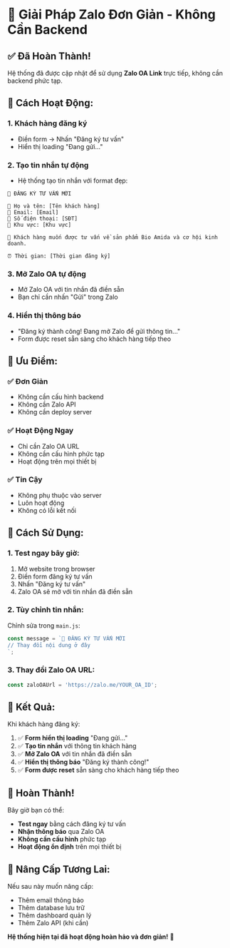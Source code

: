 # 🎯 Giải Pháp Zalo Đơn Giản - Không Cần Backend

## ✅ Đã Hoàn Thành!

Hệ thống đã được cập nhật để sử dụng **Zalo OA Link** trực tiếp, không cần backend phức tạp.

## 🚀 Cách Hoạt Động:

### 1. Khách hàng đăng ký
- Điền form → Nhấn "Đăng ký tư vấn"
- Hiển thị loading "Đang gửi..."

### 2. Tạo tin nhắn tự động
- Hệ thống tạo tin nhắn với format đẹp:
```
🔔 ĐĂNG KÝ TƯ VẤN MỚI

👤 Họ và tên: [Tên khách hàng]
📧 Email: [Email]
📱 Số điện thoại: [SĐT]
📍 Khu vực: [Khu vực]

💬 Khách hàng muốn được tư vấn về sản phẩm Bio Amida và cơ hội kinh doanh.

⏰ Thời gian: [Thời gian đăng ký]
```

### 3. Mở Zalo OA tự động
- Mở Zalo OA với tin nhắn đã điền sẵn
- Bạn chỉ cần nhấn "Gửi" trong Zalo

### 4. Hiển thị thông báo
- "Đăng ký thành công! Đang mở Zalo để gửi thông tin..."
- Form được reset sẵn sàng cho khách hàng tiếp theo

## 🎯 Ưu Điểm:

### ✅ Đơn Giản
- Không cần cấu hình backend
- Không cần Zalo API
- Không cần deploy server

### ✅ Hoạt Động Ngay
- Chỉ cần Zalo OA URL
- Không cần cấu hình phức tạp
- Hoạt động trên mọi thiết bị

### ✅ Tin Cậy
- Không phụ thuộc vào server
- Luôn hoạt động
- Không có lỗi kết nối

## 🔧 Cách Sử Dụng:

### 1. Test ngay bây giờ:
1. Mở website trong browser
2. Điền form đăng ký tư vấn
3. Nhấn "Đăng ký tư vấn"
4. Zalo OA sẽ mở với tin nhắn đã điền sẵn

### 2. Tùy chỉnh tin nhắn:
Chỉnh sửa trong `main.js`:
```javascript
const message = `🔔 ĐĂNG KÝ TƯ VẤN MỚI
// Thay đổi nội dung ở đây
`;
```

### 3. Thay đổi Zalo OA URL:
```javascript
const zaloOAUrl = 'https://zalo.me/YOUR_OA_ID';
```

## 📱 Kết Quả:

Khi khách hàng đăng ký:
1. ✅ **Form hiển thị loading** "Đang gửi..."
2. ✅ **Tạo tin nhắn** với thông tin khách hàng
3. ✅ **Mở Zalo OA** với tin nhắn đã điền sẵn
4. ✅ **Hiển thị thông báo** "Đăng ký thành công!"
5. ✅ **Form được reset** sẵn sàng cho khách hàng tiếp theo

## 🎉 Hoàn Thành!

Bây giờ bạn có thể:
- **Test ngay** bằng cách đăng ký tư vấn
- **Nhận thông báo** qua Zalo OA
- **Không cần cấu hình** phức tạp
- **Hoạt động ổn định** trên mọi thiết bị

## 🔄 Nâng Cấp Tương Lai:

Nếu sau này muốn nâng cấp:
- Thêm email thông báo
- Thêm database lưu trữ
- Thêm dashboard quản lý
- Thêm Zalo API (khi cần)

**Hệ thống hiện tại đã hoạt động hoàn hảo và đơn giản!** 🚀 